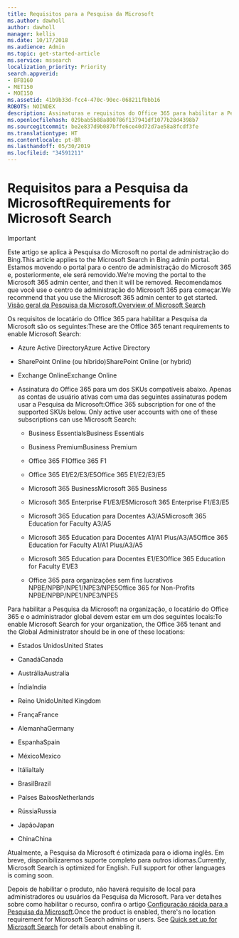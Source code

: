 ```yaml
---
title: Requisitos para a Pesquisa da Microsoft
ms.author: dawholl
author: dawholl
manager: kellis
ms.date: 10/17/2018
ms.audience: Admin
ms.topic: get-started-article
ms.service: mssearch
localization_priority: Priority
search.appverid:
- BFB160
- MET150
- MOE150
ms.assetid: 41b9b33d-fcc4-470c-90ec-068211fbbb16
ROBOTS: NOINDEX
description: Assinaturas e requisitos do Office 365 para habilitar a Pesquisa da Microsoft
ms.openlocfilehash: 029bab5b88a800786f137941df1077b28d4398b7
ms.sourcegitcommit: be2e837d9b087bffe6ce40d72d7ae58a8fcdf3fe
ms.translationtype: HT
ms.contentlocale: pt-BR
ms.lasthandoff: 05/30/2019
ms.locfileid: "34591211"
---
```

# <a name="requirements-for-microsoft-search"></a><span data-ttu-id="5f694-103">Requisitos para a Pesquisa da Microsoft</span><span class="sxs-lookup"><span data-stu-id="5f694-103">Requirements for Microsoft Search</span></span>

> [!IMPORTANT]
> <span data-ttu-id="5f694-104">Este artigo se aplica à Pesquisa do Microsoft no portal de administração do Bing.</span><span class="sxs-lookup"><span data-stu-id="5f694-104">This article applies to the Microsoft Search in Bing admin portal.</span></span> <span data-ttu-id="5f694-105">Estamos movendo o portal para o centro de administração do Microsoft 365 e, posteriormente, ele será removido.</span><span class="sxs-lookup"><span data-stu-id="5f694-105">We’re moving the portal to the Microsoft 365 admin center, and then it will be removed.</span></span> <span data-ttu-id="5f694-106">Recomendamos que você use o centro de administração do Microsoft 365 para começar.</span><span class="sxs-lookup"><span data-stu-id="5f694-106">We recommend that you use the Microsoft 365 admin center to get started.</span></span> [<span data-ttu-id="5f694-107">Visão geral da Pesquisa da Microsoft.</span><span class="sxs-lookup"><span data-stu-id="5f694-107">Overview of Microsoft Search</span></span>](overview-microsoft-search.md)

<span data-ttu-id="5f694-108">Os requisitos de locatário do Office 365 para habilitar a Pesquisa da Microsoft são os seguintes:</span><span class="sxs-lookup"><span data-stu-id="5f694-108">These are the Office 365 tenant requirements to enable Microsoft Search:</span></span> 
  
- <span data-ttu-id="5f694-109">Azure Active Directory</span><span class="sxs-lookup"><span data-stu-id="5f694-109">Azure Active Directory</span></span>
    
- <span data-ttu-id="5f694-110">SharePoint Online (ou híbrido)</span><span class="sxs-lookup"><span data-stu-id="5f694-110">SharePoint Online (or hybrid)</span></span>
    
- <span data-ttu-id="5f694-111">Exchange Online</span><span class="sxs-lookup"><span data-stu-id="5f694-111">Exchange Online</span></span>
    
- <span data-ttu-id="5f694-p102">Assinatura do Office 365 para um dos SKUs compatíveis abaixo. Apenas as contas de usuário ativas com uma das seguintes assinaturas podem usar a Pesquisa da Microsoft:</span><span class="sxs-lookup"><span data-stu-id="5f694-p102">Office 365 subscription for one of the supported SKUs below. Only active user accounts with one of these subscriptions can use Microsoft Search:</span></span>
    
  - <span data-ttu-id="5f694-114">Business Essentials</span><span class="sxs-lookup"><span data-stu-id="5f694-114">Business Essentials</span></span>
    
  - <span data-ttu-id="5f694-115">Business Premium</span><span class="sxs-lookup"><span data-stu-id="5f694-115">Business Premium</span></span>
    
  - <span data-ttu-id="5f694-116">Office 365 F1</span><span class="sxs-lookup"><span data-stu-id="5f694-116">Office 365 F1</span></span>
    
  - <span data-ttu-id="5f694-117">Office 365 E1/E2/E3/E5</span><span class="sxs-lookup"><span data-stu-id="5f694-117">Office 365 E1/E2/E3/E5</span></span>
    
  - <span data-ttu-id="5f694-118">Microsoft 365 Business</span><span class="sxs-lookup"><span data-stu-id="5f694-118">Microsoft 365 Business</span></span>
    
  - <span data-ttu-id="5f694-119">Microsoft 365 Enterprise F1/E3/E5</span><span class="sxs-lookup"><span data-stu-id="5f694-119">Microsoft 365 Enterprise F1/E3/E5</span></span>
    
  - <span data-ttu-id="5f694-120">Microsoft 365 Education para Docentes A3/A5</span><span class="sxs-lookup"><span data-stu-id="5f694-120">Microsoft 365 Education for Faculty A3/A5</span></span>
    
  - <span data-ttu-id="5f694-121">Microsoft 365 Education para Docentes A1/A1 Plus/A3/A5</span><span class="sxs-lookup"><span data-stu-id="5f694-121">Office 365 Education for Faculty A1/A1 Plus/A3/A5</span></span>
    
  - <span data-ttu-id="5f694-122">Microsoft 365 Education para Docentes E1/E3</span><span class="sxs-lookup"><span data-stu-id="5f694-122">Office 365 Education for Faculty E1/E3</span></span>
    
  - <span data-ttu-id="5f694-123">Office 365 para organizações sem fins lucrativos NPBE/NPBP/NPE1/NPE3/NPE5</span><span class="sxs-lookup"><span data-stu-id="5f694-123">Office 365 for Non-Profits NPBE/NPBP/NPE1/NPE3/NPE5</span></span>
    
<span data-ttu-id="5f694-124">Para habilitar a Pesquisa da Microsoft na organização, o locatário do Office 365 e o administrador global devem estar em um dos seguintes locais:</span><span class="sxs-lookup"><span data-stu-id="5f694-124">To enable Microsoft Search for your organization, the Office 365 tenant and the Global Administrator should be in one of these locations:</span></span>
  
- <span data-ttu-id="5f694-125">Estados Unidos</span><span class="sxs-lookup"><span data-stu-id="5f694-125">United States</span></span>
    
- <span data-ttu-id="5f694-126">Canadá</span><span class="sxs-lookup"><span data-stu-id="5f694-126">Canada</span></span>
    
- <span data-ttu-id="5f694-127">Austrália</span><span class="sxs-lookup"><span data-stu-id="5f694-127">Australia</span></span>
    
- <span data-ttu-id="5f694-128">Índia</span><span class="sxs-lookup"><span data-stu-id="5f694-128">India</span></span>
    
- <span data-ttu-id="5f694-129">Reino Unido</span><span class="sxs-lookup"><span data-stu-id="5f694-129">United Kingdom</span></span>
    
- <span data-ttu-id="5f694-130">França</span><span class="sxs-lookup"><span data-stu-id="5f694-130">France</span></span>
    
- <span data-ttu-id="5f694-131">Alemanha</span><span class="sxs-lookup"><span data-stu-id="5f694-131">Germany</span></span>
  
- <span data-ttu-id="5f694-132">Espanha</span><span class="sxs-lookup"><span data-stu-id="5f694-132">Spain</span></span>
    
- <span data-ttu-id="5f694-133">México</span><span class="sxs-lookup"><span data-stu-id="5f694-133">Mexico</span></span>
    
- <span data-ttu-id="5f694-134">Itália</span><span class="sxs-lookup"><span data-stu-id="5f694-134">Italy</span></span>
    
- <span data-ttu-id="5f694-135">Brasil</span><span class="sxs-lookup"><span data-stu-id="5f694-135">Brazil</span></span>
    
- <span data-ttu-id="5f694-136">Países Baixos</span><span class="sxs-lookup"><span data-stu-id="5f694-136">Netherlands</span></span>
    
- <span data-ttu-id="5f694-137">Rússia</span><span class="sxs-lookup"><span data-stu-id="5f694-137">Russia</span></span>
    
- <span data-ttu-id="5f694-138">Japão</span><span class="sxs-lookup"><span data-stu-id="5f694-138">Japan</span></span>

- <span data-ttu-id="5f694-139">China</span><span class="sxs-lookup"><span data-stu-id="5f694-139">China</span></span>
 
<span data-ttu-id="5f694-p103">Atualmente, a Pesquisa da Microsoft é otimizada para o idioma inglês. Em breve, disponibilizaremos suporte completo para outros idiomas.</span><span class="sxs-lookup"><span data-stu-id="5f694-p103">Currently, Microsoft Search is optimized for English. Full support for other languages is coming soon.</span></span>

<span data-ttu-id="5f694-p104">Depois de habilitar o produto, não haverá requisito de local para administradores ou usuários da Pesquisa da Microsoft. Para ver detalhes sobre como habilitar o recurso, confira o artigo [Configuração rápida para a Pesquisa da Microsoft](quick-set-up.md).</span><span class="sxs-lookup"><span data-stu-id="5f694-p104">Once the product is enabled, there's no location requirement for Microsoft Search admins or users. See [Quick set up for Microsoft Search](quick-set-up.md) for details about enabling it.</span></span> 

  


